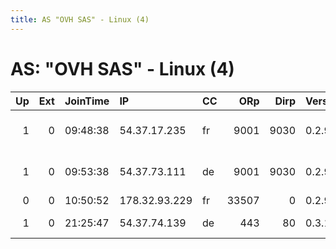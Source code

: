 ```yaml
---
title: AS "OVH SAS" - Linux (4)
---
```


# AS: "OVH SAS" - Linux (4)

|   Up |   Ext | JoinTime   | IP            | CC   |   ORp |   Dirp | Version   | Contact                      | Nickname      |   eFamMembers |
|-----:|------:|:-----------|:--------------|:-----|------:|-------:|:----------|:-----------------------------|:--------------|--------------:|
|    1 |     0 | 09:48:38   | 54.37.17.235  | fr   |  9001 |   9030 | 0.2.9.11  | Anders Burmeister &lt;anders | Aerodynamik06 |             6 |
|    1 |     0 | 09:53:38   | 54.37.73.111  | de   |  9001 |   9030 | 0.2.9.11  | Anders Burmeister &lt;anders | Aerodynamik05 |             6 |
|    0 |     0 | 10:50:52   | 178.32.93.229 | fr   | 33507 |      0 | 0.2.9.14  | adminatdevoptnet             | GoodOutlaws   |             1 |
|    1 |     0 | 21:25:47   | 54.37.74.139  | de   |   443 |     80 | 0.3.1.9   | Servbr Admin &lt;servbr AT   | servbr12      |             1 |
